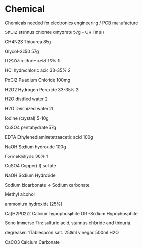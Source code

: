 # Chemical
Chemicals needed for electronics engineering / PCB manufacture



SnCl2   stannus chloride dihydrate    57g - OR Tin(II)

CH4N2S  Thiourea             85g 

Glycol-3350                  57g

H2SO4 sulfuric acid 35%      1l

HCl hydrochloric acid 33-35% 2l

PdCl2 Paladium Chloride      100mg

H2O2 Hydrogen Peroxide  33-35%  2l

H2O distilled water          2l

H2O Deionized water          2l

Iodine (crystal)             5-10g

CuSO4 pentahydrate           57g

EDTA  Ethylenediaminetetraacetic acid    100g

NaOH Sodium hydroxide       100g

Formaldehyde 38%            1l

CuSO4 Copper(II) sulfate

NaOH Sodium Hydroxide

Sodium bicarbonate -> Sodium carbonate

Methyl alcohol

ammonium hydroxide (25%)

Ca(H2PO2)2 Calcium hypophosphite OR -Sodium Hypophosphite

Seno Immerse Tin: sulfuric acid, stannus chloride and thiouria.

degreaser:  1Tablespoon salt.  250ml vinegar. 500ml H2O

CaCO3 Calcium Carbonate
